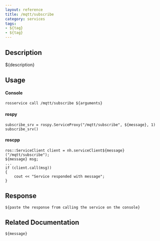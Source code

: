 ```yaml
---
layout: reference
title: /mqtt/subscribe
category: services
tags: 
- ${tag} 
- ${tag}
---
```


## Description
${description}

## Usage
#### Console
```
rosservice call /mqtt/subscribe ${arguments}
```

#### rospy
```
subscribe_srv = rospy.ServiceProxy("/mqtt/subscribe", ${message}, 1)
subscribe_srv()
```

#### roscpp
```
ros::ServiceClient client = nh.serviceClient${message}("/mqtt/subscribe");
${message} msg;
...
if (client.call(msg))
{
    cout << "Service responded with message";
}
```

## Response
```
${paste the response from calling the service on the console}
```

## Related Documentation
``${message}``  